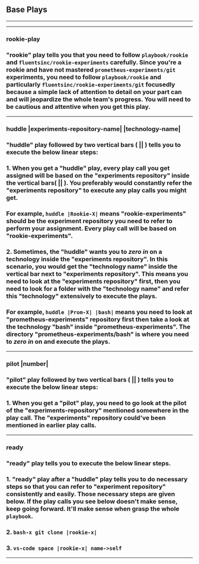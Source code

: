 ## **Base Plays**
___
___

### **rookie-play** 

### "rookie" play tells you that you need to follow `playbook/rookie` and `fluentsinc/rookie-experiments` carefully. Since you're a rookie and have not mastered `prometheus-experiments/git` experiments, you need to follow `playbook/rookie` and particularly `fluentsinc/rookie-experiments/git` focusedly because a simple lack of attention to detail on your part can and will jeopardize the whole team's progress. You will need to be cautious and attentive when you get this play. 
___ 

### **huddle |experiments-repository-name| |technology-name|**  

### "huddle" play followed by two vertical bars ( || ) tells you to execute the below linear steps:

### 1.  When you get a "huddle" play, every play call you get assigned will be based on the "experiments repository" inside the vertical bars( || ). You preferably would constantly refer the "experiments repository" to execute any play calls you might get.  

###  For example, `huddle |Rookie-X|` means "rookie-experiments" should be the experiment repository you need to refer to perform your assignment. Every play call will be based on "rookie-experiments". 

### 2. Sometimes, the "huddle" wants you to _**zero in**_ on a technology inside the "experiments repository". In this scenario, you would get the "technology name" inside the vertical bar next to "experiments repository". This means you need to look at the "experiments repository" first, then you need to look for a folder with the "technology name" and refer this "technology" extensively to execute the plays.

### For example, `huddle |Prom-X| |bash|` means you need to look at "prometheus-experiments" repository first then take a look at the technology "bash" inside "prometheus-experiments". The directory "prometheus-experiments/bash" is where you need to _**zero in**_ on and execute the plays. 

___

### **pilot |number|**

### "pilot" play followed by two vertical bars ( || ) tells you to execute the below linear steps:

### 1. When you get a "pilot" play, you need to go look at the pilot of the "experiments-repository" mentioned somewhere in the play call. The "experiments" repository could've been mentioned in earlier play calls. 
___

### **ready**  

### "ready" play tells you to execute the below linear steps. 

### 1. "ready" play after a "huddle" play tells you to do necessary steps so that you can refer to "experiment repository" consistently and easily. Those necessary steps are given below. If the play calls you see below doesn't make sense, keep going forward. It'll make sense when grasp the whole `playbook`. 

### 2. `bash-x git clone |rookie-x|`

### 3. `vs-code space |rookie-x| name->self`
___


